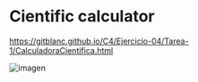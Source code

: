 # Cientific calculator
https://gitblanc.github.io/C4/Ejercicio-04/Tarea-1/CalculadoraCientifica.html

![imagen](https://user-images.githubusercontent.com/87705461/201744686-d16a69fa-4ac2-4bde-bb7e-a9009ef99851.png)
